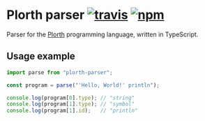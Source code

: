 # Plorth parser [![travis][travis-image]][travis-url] [![npm][npm-image]][npm-url]

[travis-image]: https://img.shields.io/travis/RauliL/plorth-parser/master.svg
[travis-url]: https://travis-ci.org/RauliL/plorth-parser
[npm-image]: https://img.shields.io/npm/v/plorth-parser.svg
[npm-url]: https://npmjs.org/package/plorth-parser

Parser for the [Plorth] programming language, written in TypeScript.

[Plorth]: https://github.com/RauliL/plorth

## Usage example

```TypeScript
import parse from "plorth-parser";

const program = parse("'Hello, World!' println");

console.log(program[0].type); // "string"
console.log(program[1].type); // "symbol"
console.log(program[1].id);   // "println"
```
